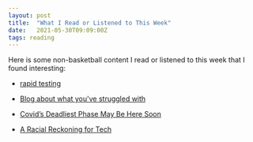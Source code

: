 ```yaml
---
layout: post
title:  "What I Read or Listened to This Week"
date:   2021-05-30T09:09:00Z
tags: reading
---
```

Here is some non-basketball content I read or listened to this week that I found interesting:


* [rapid testing](https://www.regs2riches.com/p/-rapid-testing)

* [Blog about what you've struggled with](https://jvns.ca/blog/2021/05/24/blog-about-what-you-ve-struggled-with/)

* [Covid’s Deadliest Phase May Be Here Soon](https://www.nytimes.com/2021/05/28/opinion/covid-vaccine-variants.html)

* [A Racial Reckoning for Tech](https://www.getrevue.co/profile/themarkup/issues/a-racial-reckoning-for-tech-627530)

